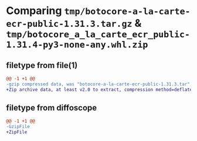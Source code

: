 # Comparing `tmp/botocore-a-la-carte-ecr-public-1.31.3.tar.gz` & `tmp/botocore_a_la_carte_ecr_public-1.31.4-py3-none-any.whl.zip`

## filetype from file(1)

```diff
@@ -1 +1 @@
-gzip compressed data, was "botocore-a-la-carte-ecr-public-1.31.3.tar", last modified: Fri Jul 14 01:46:11 2023, max compression
+Zip archive data, at least v2.0 to extract, compression method=deflate
```

## filetype from diffoscope

```diff
@@ -1 +1 @@
-GzipFile
+ZipFile
```

